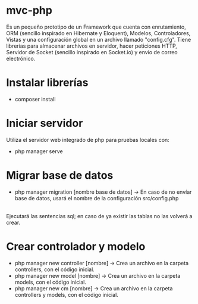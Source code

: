 # mvc-php
Es un pequeño prototipo de un Framework que cuenta con enrutamiento, ORM (sencillo inspirado en Hibernate y Eloquent), Modelos, Controladores, Vistas y una configuración global en un archivo llamado "config.cfg".
Tiene librerías para almacenar archivos en servidor, hacer peticiones HTTP, Servidor de Socket (sencillo inspirado en Socket.io) y envío de correo electrónico.

# Instalar librerías
- composer install

# Iniciar servidor
Utiliza el servidor web integrado de php para pruebas locales con:
- php manager serve

# Migrar base de datos
- php manager migration [nombre base de datos] -> En caso de no envíar base de datos, usará el nombre de la configuración src/config.php
<br>
Ejecutará las sentencias sql; en caso de ya existir las tablas no las volverá a crear.

# Crear controlador y modelo
- php manager new controller [nombre] -> Crea un archivo en la carpeta controllers, con el código inicial.
- php manager new model [nombre] -> Crea un archivo en la carpeta models, con el código inicial.
- php manager new cm [nombre] -> Crea un archivo en la carpeta controllers y models, con el código inicial.

